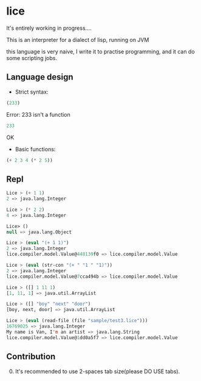 # lice

It's entirely working in progress....

This is an interpreter for a dialect of lisp, running on JVM

this language is very naive, I write it to practise programming, and it can do some scripting jobs.

## Language design

+ Strict syntax:

```lisp
(233)
```

Error: 233 isn't a function

```lisp
233
```

OK

+ Basic functions:

```lisp
(+ 2 3 4 (* 2 5))
```

## Repl

```lisp
Lice > (+ 1 1)
2 => java.lang.Integer

Lice > (* 2 2)
4 => java.lang.Integer

Lice> ()
null => java.lang.Object

Lice > (eval "(+ 1 1)")
2 => java.lang.Integer
lice.compiler.model.Value@448139f0 => lice.compiler.model.Value

Lice > (eval (str-con "(+ " "1 " "1)"))
2 => java.lang.Integer
lice.compiler.model.Value@7cca494b => lice.compiler.model.Value

Lice > ([] 1 11 1)
[1, 11, 1] => java.util.ArrayList

Lice > ([] "boy" "next" "door")
[boy, next, door] => java.util.ArrayList

Lice > (eval (read-file (file "sample/test3.lice")))
16769025 => java.lang.Integer
My name is Van, I'm an artist => java.lang.String
lice.compiler.model.Value@1dd0a5f7 => lice.compiler.model.Value
```

## Contribution

0. It's recommended to use 2-spaces tab size(please DO USE tabs).




